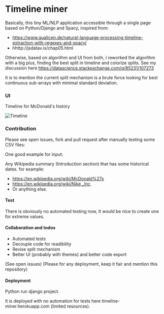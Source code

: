 # Timeline miner

Basically, this tiny ML/NLP application accessible through a single page based on Python/Django and Spacy, inspired from:

- https://www.qualicen.de/natural-language-processing-timeline-extraction-with-regexes-and-spacy/
- hhttp://jsdatav.is/chap05.html

Otherwise, based on algorithm and UI from both, I reworked the algorithm with a big plus, finding the best split in timeline and colorize splits. See my discussion here https://datascience.stackexchange.com/q/85231/107273

It is to mention the current split mechanism is a brute force looking for best continuous sub-arrays with minimal standard deviation. 

### UI

Timeline for McDonald's history

![Timeline](../master/Capture.PNG)

### Contribution

Please see open issues, fork and pull request after manually testing some CSV files:

One good example for input:

Any Wikipedia summary (Introduction section) that has some historical dates. for example:

- https://en.wikipedia.org/wiki/McDonald%27s
- https://en.wikipedia.org/wiki/Nike,_Inc.
- Or anything else.

#### Test

There is obviously no automated testing now, It would be nice to create one for extreme values.

#### Collaboration and todos

- Automated tests
- Decouple code for readibility
- Revise split mechanism
- Better UI (probably with themes) and better code export

(See open issues)
(Please for any deployment, keep it fair and mention this repository)

#### Deployment

Python run django project.

It is deployed with no automation for tests here timeline-miner.herokuapp.com (limited resources).
